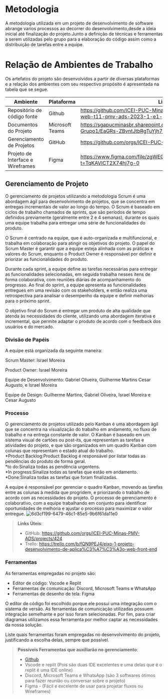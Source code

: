
# Metodologia


A metodologia utilizada em um projeto de desenvolvimento de software abrange varios processos ao decorrer do desenvolvimento,desde a ideia inicial até finalização do projeto.Junto a definição de técnicas e ferramentas a serem utilizadas pelo grupo para a elaboração do código assim como a distribuição de tarefas entre a equipe. 

# Relação de Ambientes de Trabalho

Os artefatos do projeto são desenvolvidos a partir de diversas plataformas e a relação dos ambientes com seu respectivo propósito é apresentada na tabela que se segue.

| Ambiente  | Plataforma | Link de Acesso |
|--- |--- |--- |
|Repositório de código fonte| Github | https://github.com/ICEI-PUC-Minas-PMV-ADS/pmv-ads-2023-1-e1-proj-web-t11-pmv-ads-2023-1-e1-proj-web-t11-01 |
|Documentos do Projeto | Microsoft Teams |https://sgapucminasbr.sharepoint.com/:w:/s/team_sga_2418_2023_1_4577111-Grupo1/EaGRs-ZBvntJtbRgTuYjh7AB07tClSKAIynkD_-kVU_pIw?e=t9MJZk |
|Gerenciamento de Projetos | GitHub | https://github.com/orgs/ICEI-PUC-Minas-PMV-ADS/projects/424 |
| Projeto de Interface e Wireframes | Figma | https://www.figma.com/file/zgWEGJKQjp8H7FfcoQy584/Wireframes?t=TqKAVlCT2X74hj7g-0 |

## Gerenciamento de Projeto
O gerenciamento de projetos utilizando a metodologia Scrum é uma abordagem ágil para desenvolvimento de projetos, que se concentra em entregas incrementais de valor ao longo do tempo. O Scrum é baseado em ciclos de trabalho chamados de sprints, que são períodos de tempo definidos previamente (geralmente entre 2 e 4 semanas), durante os quais uma equipe trabalha para entregar uma série de funcionalidades do produto.

O Scrum é centrado na equipe, que é auto-organizada e multifuncional, e trabalha em colaboração para atingir os objetivos do projeto. O papel do Scrum Master é garantir que a equipe esteja alinhada com as práticas e valores do Scrum, enquanto o Product Owner é responsável por definir e priorizar as funcionalidades do produto.

Durante cada sprint, a equipe define as tarefas necessárias para entregar as funcionalidades selecionadas, em seguida trabalha nesses itens de forma colaborativa, com reuniões diárias de acompanhamento do progresso. Ao final do sprint, a equipe apresenta as funcionalidades entregues em uma revisão com os stakeholders, e então realiza uma retrospectiva para analisar o desempenho da equipe e definir melhorias para o próximo sprint.

O objetivo final do Scrum é entregar um produto de alta qualidade que atenda às necessidades do cliente, utilizando uma abordagem iterativa e incremental, que permite adaptar o produto de acordo com o feedback dos usuários e do mercado.
### Divisão de Papéis

A equipe está organizada da seguinte maneira: 

Scrum Master: Israel Moreira 

Product Owner: Israel Moreira 

Equipe de Desenvolvimento: Gabriel Oliveira, Guilherme Martins Cesar Augusto, e Israel Moreira 

Equipe de Design: Guilherme Martins, Gabriel Oliveira, Israel Moreira e Cesar Augusto 

### Processo
O gerenciamento de projetos utilizado pelo Kanban é uma abordagem ágil que se concentra na visualização do trabalho em andamento, no fluxo de trabalho e na entrega constante de valor. O Kanban é baseado em um sistema visual de cartões ou post-its, que representam as tarefas e atividades do projeto, e que são organizados em um quadro Kanban com colunas que representam o estado atual do trabalho.
<br>
*Product Backlog:Product Backlog é responsável por listar todas as pendências do produto de forma geral.<br>
*to do:Sinaliza todas as pendência urgentens.<br>
*In progress:Sinaliza todas as tarefas que estão em andamento.<br>
*Done:Sinaliza todas as tarefas que foram finalizadas.<br>

A equipe é responsável por gerenciar o quadro Kanban, movendo as tarefas entre as colunas à medida que progridem, e priorizando o trabalho de acordo com as necessidades do projeto. O processo de gerenciamento é colaborativo, com a equipe trabalhando em conjunto para identificar oportunidades de melhoria e ajustar o processo para maximizar o valor entregue.
![6d3cf199-6479-46c1-85e5-9b6f61da11e0](https://user-images.githubusercontent.com/111918966/233823021-db14172d-8bf7-46b1-b361-35596f014a4a.jpg)
 
> **Links Úteis**:
> - GitHub: https://github.com/orgs/ICEI-PUC-Minas-PMV-ADS/projects/424
> - Trello: https://trello.com/b/fQN9PEJ4/eixo-1-projeto-desenvolvimento-de-aplica%C3%A7%C3%A3o-web-front-end

### Ferramentas

As ferramentas empregadas no projeto são:

- Editor de código: Vscode e Replit
- Ferramentas de comunicação: Discord, Microsoft Teams e WhatsApp
- Ferramentas de desenho de tela: Figma

O editor de código foi escolhido porque ele possui uma integração com o
sistema de versão. As ferramentas de comunicação utilizadas possuem
integração semelhante e por isso foram selecionadas. Por fim, para criar
diagramas utilizamos essa ferramenta por melhor captar as
necessidades da nossa solução.

Liste quais ferramentas foram empregadas no desenvolvimento do projeto, justificando a escolha delas, sempre que possível.
 
> **Possíveis Ferramentas que auxiliarão no gerenciamento**: 
> - [Github](https://github.com/)
> - Vscode e replit (Pois são duas IDE excelentes e uma delas que é o replit é uma IDE online)
> - Discord, Microsoft Teams e WhatsApp (são 3 softwares ótimos para fazer reunião ou conversar sobre o projeto)
> - Figma - (Fácil e excelente de usar para projetar fluxos ou Wireframes)

